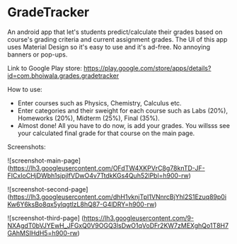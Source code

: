 # GradeTracker
An android app that let's students predict/calculate their grades based on course's grading criteria and current assignment grades.
The UI of this app uses Material Design so it's easy to use and it's ad-free. No annoying banners or pop-ups.

Link to Google Play store: https://play.google.com/store/apps/details?id=com.bhoiwala.grades.gradetracker

How to use:
- Enter courses such as Physics, Chemistry, Calculus etc.
- Enter categories and their sweight for each course such as Labs (20%), Homeworks (20%), Midterm (25%), Final (35%).
- Almost done! All you have to do now, is add your grades. You willsss see your calculated final grade for that course on the main page.

Screenshots:

![screenshot-main-page]
(https://lh3.googleusercontent.com/OFdTW4XKPVrC8g78knTD-JF-FICxIoCHjDWbh1sjpjlfVDwO4v7TtdkKGs4Quh52lPbl=h900-rw)


![screenshot-second-page]
(https://lh3.googleusercontent.com/dhH1vknjTpI1VNnrcBjYhl2S1Ezuq89p0iKw6Y6ksBo8qx5ylqgtlzL8hQ87-G4lDRY=h900-rw)


![screenshot-third-page]
(https://lh3.googleusercontent.com/9-NXAgdT0bVJYEwH_JFGxQ0V9OGQ3lsDwO1qVoDFr2KW7zMEXghQo1T8H7GAhMSIHdH5=h900-rw)


